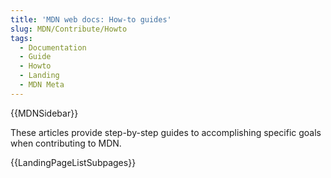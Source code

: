 ```yaml
---
title: 'MDN web docs: How-to guides'
slug: MDN/Contribute/Howto
tags:
  - Documentation
  - Guide
  - Howto
  - Landing
  - MDN Meta
---
```


{{MDNSidebar}}

These articles provide step-by-step guides to accomplishing specific goals when contributing to MDN.

{{LandingPageListSubpages}}
